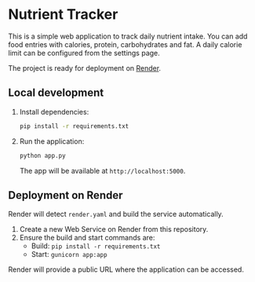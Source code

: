 # Nutrient Tracker

This is a simple web application to track daily nutrient intake. You can add food entries with calories, protein, carbohydrates and fat. A daily calorie limit can be configured from the settings page.

The project is ready for deployment on [Render](https://render.com/).

## Local development

1. Install dependencies:
   ```bash
   pip install -r requirements.txt
   ```
2. Run the application:
   ```bash
   python app.py
   ```
   The app will be available at `http://localhost:5000`.

## Deployment on Render

Render will detect `render.yaml` and build the service automatically.

1. Create a new Web Service on Render from this repository.
2. Ensure the build and start commands are:
   - Build: `pip install -r requirements.txt`
   - Start: `gunicorn app:app`

Render will provide a public URL where the application can be accessed.
